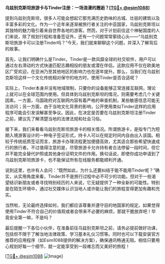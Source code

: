 **乌兹别克斯坦旅游卡与Tinder注册：一场浪漫的邂逅？[[TG💪+ @esim1088](https://t.me/s/esim1088)]**

提到乌兹别克斯坦，很多人可能会想起它那充满历史韵味的古城、壮丽的建筑以及丰富多彩的文化。作为一个近年来逐渐被旅行者关注的中亚国家，乌兹别克斯坦以其独特的魅力吸引着来自世界各地的游客。然而，对于计划前往这个神秘国度的人们来说，除了规划行程和准备签证外，还有一个问题常常萦绕心头——“乌兹别克斯坦旅游卡可以注册Tinder吗？”今天，我们就来聊聊这个问题，并深入了解背后的故事。

首先，让我们明确什么是Tinder。Tinder是一款风靡全球的社交软件，用户可以通过左右滑动的方式快速匹配志趣相投的朋友或潜在伴侣。这款应用不仅在欧美地区广受欢迎，在亚洲乃至其他地区的影响力也在逐年提升。那么，当我们在乌兹别克斯坦这样一个文化传统相对保守的地方时，使用Tinder是否合适呢？

实际上，Tinder本身并没有地域限制，只要你的设备能够正常连接互联网，理论上就可以在全球范围内使用。但具体到乌兹别克斯坦的情况，则需要考虑几个关键因素。一方面，乌国政府对互联网内容有着严格的审查机制，某些敏感信息可能无法访问；另一方面，由于当地文化背景的影响，公开使用类似Tinder这样的应用程序可能会引发误解甚至争议。因此，在决定是否要在乌兹别克斯坦注册Tinder之前，建议先了解清楚当地的法律法规和社会习俗。

接下来，我们来看看乌兹别克斯坦旅游卡的相关情况。所谓旅游卡，是指专门为短期入境游客设计的一种电子签证形式，持卡人可以在规定时间内自由出入该国。相较于传统纸质签证而言，旅游卡办理流程更加便捷高效，尤其适合那些希望快速成行的旅行者。不过值得注意的是，尽管旅游卡允许持有者合法停留一段时间，但它并不能完全替代护照或其他身份证明文件的作用。换句话说，即使你成功申请到了乌兹别克斯坦旅游卡，也不能保证所有在线服务都能顺利开通。

说到这里，也许有人会问：“既然如此，为什么还要纠结于能不能用Tinder呢？”确实，从实用角度来看，Tinder并不是旅行过程中必不可少的功能。但对于一些渴望结识新朋友或者寻找特别经历的人来说，它无疑提供了一种全新的可能性。特别是在陌生环境中，通过社交媒体认识当地人或许能让我们的旅程变得更加有趣和充实。

当然啦，无论最终选择如何，我们都应该尊重并遵守目的地国家的规定。如果觉得使用Tinder不符合自己的价值观或者会带来不必要的麻烦，那就干脆放弃吧！毕竟安全第一嘛，不是吗？

最后提醒一下各位小伙伴，在准备前往乌兹别克斯坦之前，请务必提前做好功课，包括但不限于了解当地法律政策、学习基本礼仪习惯等。同时也可以下载安装官方推荐的应用程序（如Esim1088提供的解决方案），确保通讯畅通无阻。相信只要用心规划好每一个细节，就一定能享受到一段难忘而又美好的旅程！

[[TG💪+ @esim1088](https://t.me/s/esim1088) ![Image](https://i.postimg.cc/4NQfJmqS/Snipaste-2025-05-13-00-14-12.png)]